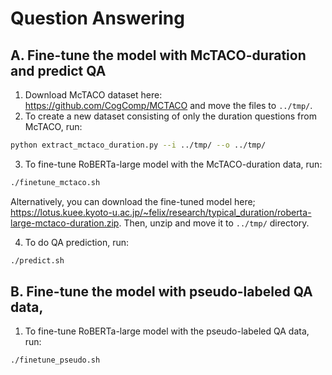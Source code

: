 # Question Answering
## A. Fine-tune the model with McTACO-duration and predict QA 

1. Download McTACO dataset here: https://github.com/CogComp/MCTACO and move the files to `../tmp/`.
2. To create a new dataset consisting of only the duration questions from McTACO, run:
```bash
python extract_mctaco_duration.py --i ../tmp/ --o ../tmp/
```

3. To fine-tune RoBERTa-large model with the McTACO-duration data, run:
```bash
./finetune_mctaco.sh
```

Alternatively, you can download the fine-tuned model here; https://lotus.kuee.kyoto-u.ac.jp/~felix/research/typical_duration/roberta-large-mctaco-duration.zip. Then, unzip and move it to `../tmp/` directory.

4. To do QA prediction, run:
```bash
./predict.sh
```

## B. Fine-tune the model with pseudo-labeled QA data,
1. To fine-tune RoBERTa-large model with the pseudo-labeled QA data, run:
```bash
./finetune_pseudo.sh
```